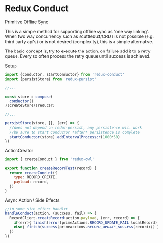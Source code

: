 # Redux Conduct
Primitive Offline Sync

This is a simple method for supporting offline sync as "one way linking". When two way concurrency such as scuttlebutt/CRDT is not possible (e.g. third party api's) or is not desired (complexity), this is a simple alternative.

The basic concept is, try to execute the action, on failure add it to a retry queue. Every so often process the retry queue until success is achieved.

Setup
```js
import {conductor, startConductor} from 'redux-conduct'
import {persistStore} from 'redux-persist'

//...

const store = compose(
  conductor()
)(createStore)(reducer)

//...

persistStore(store, {}, (err) => {
  //does not depend on redux-persist, any persistence will work
  //be sure to start conductor *after* persistence is complete
  startConductor(store).addIntervalProcessor(1000*60)
})

```
ActionCreator
```js
import { createConduct } from 'redux-owl'

export function createRecordTest(record) {
  return createConduct({
    type: RECORD_CREATE,
    payload: record,
  })
}
```
Async Action / Side Effects
```js
//in some side effect handler
handleConduct(action, (success, fail) => {
  RecordClient.createRecord(action.payload, (err, record) => {
    if(err){ finish(error(primeActions.RECORD_UPDATE_FAIL(localRecord))) }
    else{ finish(success(primeActions.RECORD_UPDATE_SUCCESS(record))) }
  })
})
```
